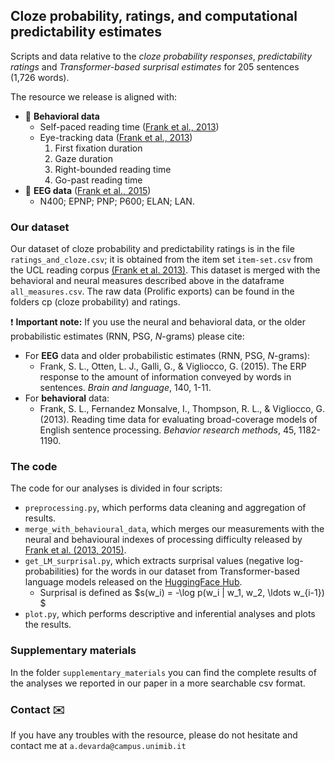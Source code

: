 ## Cloze probability, ratings, and computational predictability estimates
Scripts and data relative to the _cloze probability responses_, _predictability ratings_ and _Transformer-based surprisal estimates_ for 205 sentences (1,726 words).

The resource we release is aligned with:
- :eyes: **Behavioral data**
  - Self-paced reading time ([Frank et al., 2013](https://link.springer.com/article/10.3758/s13428-012-0313-y))
  - Eye-tracking data ([Frank et al., 2013](https://link.springer.com/article/10.3758/s13428-012-0313-y))
    1. First fixation duration
    2. Gaze duration
    3. Right-bounded reading time
    4. Go-past reading time
- :electric_plug: **EEG data** ([Frank et al., 2015](https://www.sciencedirect.com/science/article/pii/S0093934X14001515))
  - N400; EPNP; PNP; P600; ELAN; LAN.

### Our dataset

Our dataset of cloze probability and predictability ratings is in the file `ratings_and_cloze.csv`; it is obtained from the item set `item-set.csv` from the UCL reading corpus [(Frank et al. 2013)](https://link.springer.com/article/10.3758/s13428-012-0313-y). This dataset is merged with the behavioral and neural measures described above in the dataframe `all_measures.csv`. The raw data (Prolific exports) can be found in the folders cp (cloze probability) and ratings. 

:heavy_exclamation_mark: **Important note:**
If you use the neural and behavioral data, or the older probabilistic estimates (RNN, PSG, _N_-grams) please cite:
- For **EEG** data and older probabilistic estimates (RNN, PSG, _N_-grams): 
  - Frank, S. L., Otten, L. J., Galli, G., & Vigliocco, G. (2015). The ERP response to the amount of information conveyed by words in sentences. _Brain and language_, 140, 1-11.
- For **behavioral** data:
  - Frank, S. L., Fernandez Monsalve, I., Thompson, R. L., & Vigliocco, G. (2013). Reading time data for evaluating broad-coverage models of English sentence processing. _Behavior research methods_, 45, 1182-1190.

### The code

The code for our analyses is divided in four scripts:
- `preprocessing.py`, which performs data cleaning and aggregation of results.
- `merge_with_behavioural_data`, which merges our measurements with the neural and behavioural indexes of processing difficulty released by [Frank et al. (2013,](https://link.springer.com/article/10.3758/s13428-012-0313-y)[ 2015)](https://www.sciencedirect.com/science/article/pii/S0093934X14001515).
- `get_LM_surprisal.py`, which extracts surprisal values (negative log-probabilities) for the words in our dataset from Transformer-based language models released on the [HuggingFace Hub](https://huggingface.co/models).
  - Surprisal is defined as $s(w_i) = -\log p(w_i | w_1, w_2, \ldots w_{i-1}) $
- `plot.py`, which performs descriptive and inferential analyses and plots the results.

### Supplementary materials
In the folder `supplementary_materials` you can find the complete results of the analyses we reported in our paper in a more searchable csv format.

### Contact :envelope:
If you have any troubles with the resource, please do not hesitate and contact me at `a.devarda@campus.unimib.it`
